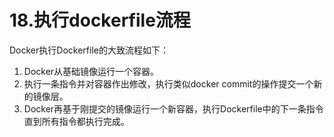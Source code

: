 # 18.执行dockerfile流程

Docker执行Dockerfile的大致流程如下：

1. Docker从基础镜像运行一个容器。
2. 执行一条指令并对容器作出修改，执行类似docker commit的操作提交一个新的镜像层。
3. Docker再基于刚提交的镜像运行一个新容器，执行Dockerfile中的下一条指令直到所有指令都执行完成。